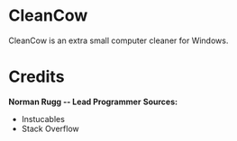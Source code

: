 # CleanCow
CleanCow is an extra small computer cleaner for Windows.
# Credits
**Norman Rugg -- Lead Programmer**
**Sources:**
- Instucables 
- Stack Overflow
